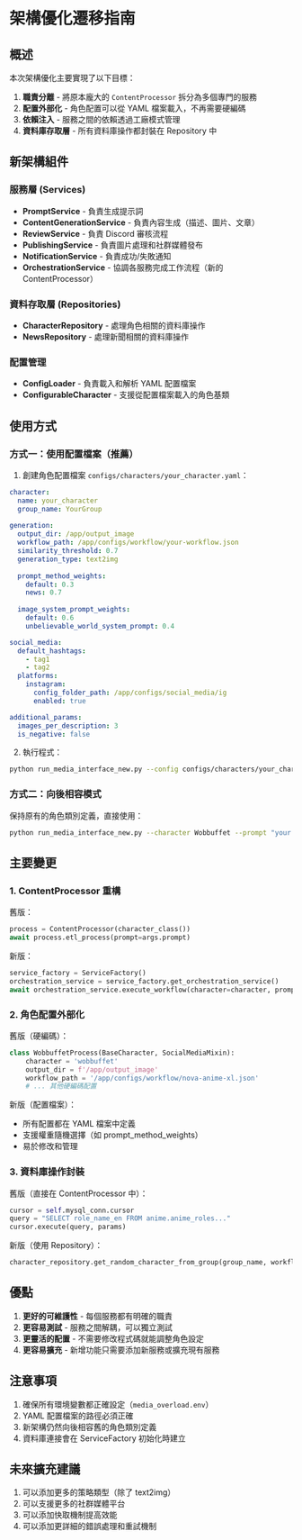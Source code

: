 # 架構優化遷移指南

## 概述

本次架構優化主要實現了以下目標：
1. **職責分離** - 將原本龐大的 `ContentProcessor` 拆分為多個專門的服務
2. **配置外部化** - 角色配置可以從 YAML 檔案載入，不再需要硬編碼
3. **依賴注入** - 服務之間的依賴透過工廠模式管理
4. **資料庫存取層** - 所有資料庫操作都封裝在 Repository 中

## 新架構組件

### 服務層 (Services)
- **PromptService** - 負責生成提示詞
- **ContentGenerationService** - 負責內容生成（描述、圖片、文章）
- **ReviewService** - 負責 Discord 審核流程
- **PublishingService** - 負責圖片處理和社群媒體發布
- **NotificationService** - 負責成功/失敗通知
- **OrchestrationService** - 協調各服務完成工作流程（新的 ContentProcessor）

### 資料存取層 (Repositories)
- **CharacterRepository** - 處理角色相關的資料庫操作
- **NewsRepository** - 處理新聞相關的資料庫操作

### 配置管理
- **ConfigLoader** - 負責載入和解析 YAML 配置檔案
- **ConfigurableCharacter** - 支援從配置檔案載入的角色基類

## 使用方式

### 方式一：使用配置檔案（推薦）

1. 創建角色配置檔案 `configs/characters/your_character.yaml`：

```yaml
character:
  name: your_character
  group_name: YourGroup
  
generation:
  output_dir: /app/output_image
  workflow_path: /app/configs/workflow/your-workflow.json
  similarity_threshold: 0.7
  generation_type: text2img
  
  prompt_method_weights:
    default: 0.3
    news: 0.7
    
  image_system_prompt_weights:
    default: 0.6
    unbelievable_world_system_prompt: 0.4

social_media:
  default_hashtags:
    - tag1
    - tag2
  platforms:
    instagram:
      config_folder_path: /app/configs/social_media/ig
      enabled: true

additional_params:
  images_per_description: 3
  is_negative: false
```

2. 執行程式：

```bash
python run_media_interface_new.py --config configs/characters/your_character.yaml --prompt "your prompt"
```

### 方式二：向後相容模式

保持原有的角色類別定義，直接使用：

```bash
python run_media_interface_new.py --character Wobbuffet --prompt "your prompt"
```

## 主要變更

### 1. ContentProcessor 重構

舊版：
```python
process = ContentProcessor(character_class())
await process.etl_process(prompt=args.prompt)
```

新版：
```python
service_factory = ServiceFactory()
orchestration_service = service_factory.get_orchestration_service()
await orchestration_service.execute_workflow(character=character, prompt=prompt)
```

### 2. 角色配置外部化

舊版（硬編碼）：
```python
class WobbuffetProcess(BaseCharacter, SocialMediaMixin):
    character = 'wobbuffet'
    output_dir = f'/app/output_image'
    workflow_path = '/app/configs/workflow/nova-anime-xl.json'
    # ... 其他硬編碼配置
```

新版（配置檔案）：
- 所有配置都在 YAML 檔案中定義
- 支援權重隨機選擇（如 prompt_method_weights）
- 易於修改和管理

### 3. 資料庫操作封裝

舊版（直接在 ContentProcessor 中）：
```python
cursor = self.mysql_conn.cursor
query = "SELECT role_name_en FROM anime.anime_roles..."
cursor.execute(query, params)
```

新版（使用 Repository）：
```python
character_repository.get_random_character_from_group(group_name, workflow_name)
```

## 優點

1. **更好的可維護性** - 每個服務都有明確的職責
2. **更容易測試** - 服務之間解耦，可以獨立測試
3. **更靈活的配置** - 不需要修改程式碼就能調整角色設定
4. **更容易擴充** - 新增功能只需要添加新服務或擴充現有服務

## 注意事項

1. 確保所有環境變數都正確設定（`media_overload.env`）
2. YAML 配置檔案的路徑必須正確
3. 新架構仍然向後相容舊的角色類別定義
4. 資料庫連接會在 ServiceFactory 初始化時建立

## 未來擴充建議

1. 可以添加更多的策略類型（除了 text2img）
2. 可以支援更多的社群媒體平台
3. 可以添加快取機制提高效能
4. 可以添加更詳細的錯誤處理和重試機制 